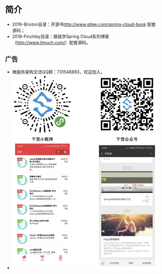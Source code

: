 # 简介

* 2016-Brixton目录：开源书<http://www.gitee.com/spring-cloud-book> 配套源码；
* 2018-Finchley目录：跟我学Spring Cloud系列博客（<http://www.itmuch.com/>）配套源码。



## 广告

* 微服务架构交流QQ群：731548893，欢迎加入。
* ![](ad.png)


